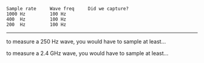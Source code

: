 
```
Sample rate     Wave freq     Did we capture?
1000 Hz         100 Hz       
400  Hz         100 Hz        
200  Hz         100 Hz        
```

-------------------

to measure a 250 Hz wave, you would have to sample at least...
 
 
to measure a 2.4 GHz wave, you would have to sample at least...

 
 
